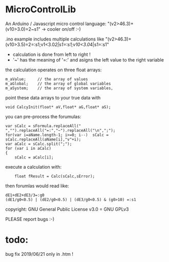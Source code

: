 # MicroControlLib
An Arduino / Javascript micro control language: "(v2>46.3)+(v10>3.0)=2~s1" -> cooler on/off :-)

.ino example includes multiple calculations like "(v2>46.3)+(v10>3.5)=2=:s1;v1<3.0*2|s1=:s1;v10<3.0*4|s1=:s1"

* calculation is done from left to right !  
* '~' has the meaning of '=:' and asigns the left value to the right variable

the calculation operates on three float arrays:  

    m_aValue;     // the array of values  
    m_aGlobal;    // the array of global variables  
    m_aSystem;    // the array of system variables,  

point these data arrays to your true data with  

    void CalcyInit(float* aV,float* aG,float* aS);

you can pre-process the forumulas:

    var sCalc = sFormula.replaceAll(" ","").replaceAll("=:","~").replaceAll("\n",";");
    for(var i=aName.length-1; i>=0; i--)  sCalc = sCalc.replaceAll(aName[i],"v"+i);
    var aCalc = sCalc.split(";");
    for (var i in aCalc)
    {
        sCalc = aCalc[i];
    

execute a calculation with:  

        float fResult = Calc(sCalc,sError);

then forumlas would read like:

    dE1+dE2+dE3/3=:g0
    (dE1/g0<0.5) | (dE2/g0<0.5) | (dE3/g0<0.5) & (g0>10) =:s1


copyright: GNU General Public License v3.0 = GNU GPLv3

PLEASE report bugs :-)

# todo:
bug fix 2019/06/21 only in .htm !
